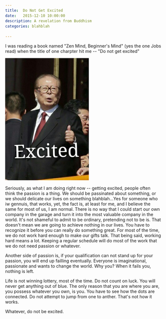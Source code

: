 ```yaml
---
title:  Do Not Get Excited 
date:   2015-12-10 10:00:00
description: A revelation from Buddhism
categories: blahblah

---
```


I was reading a book named "Zen Mind, Beginner's Mind" (yes the one Jobs read) when the title of one charpter hit me -- "Do not get excited"

![excited](/assets/images/excited.jpg)

Seriously, as what I am doing right now -- getting excited, people often think the passion is a thing. We should be passinated about something, or we should delicate our lives on something blahblah...Yes for someone who iw gennuis, that works, yet, the fact is, at least for me, and I believe the same for most of us, I am normal. There is no way that I could start our own company in the garage and turn it into the most valuable company in the world. It's not shameful to admit to be ordinary, pretending not to be is. That doesn't mean we are going to achieve nothing in our lives. You have to recognize it before you can really do something great. For most of the time, we do not work hard enough to make our gifts talk. That being said, working hard means a lot. Keeping a regular schedule will do most of the work that we do not need passion or whatever. 

Another side of passion is, if your qualification can not stand up for your passion, you will end up failling eventually. Everyone is imaginational, passionate and wants to change the world. Why you? When it fails you, nothing is left. 

Life is not winning lottery, most of the time. Do not count on luck. You will never get anything out of blue. The only reason that you are where you are, you possess whatever you own, is you. You have to see how the dots are connected. Do not attempt to jump from one to anther. That's not how it works.

Whatever, do not be excited.   
